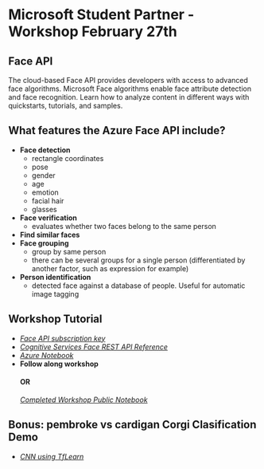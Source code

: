 # Microsoft Student Partner - Workshop February 27th 

## Face API 
The cloud-based Face API provides developers with access to advanced face algorithms. Microsoft Face algorithms enable face attribute detection and face recognition. Learn how to analyze content in different ways with quickstarts, tutorials, and samples.

## What features the Azure Face API include?
- **Face detection**
  - rectangle coordinates
  - pose
  - gender
  - age
  - emotion
  - facial hair
  - glasses
- **Face verification**
  - evaluates whether two faces belong to the same person
- **Find similar faces**
- **Face grouping**
  - group by same person
  - there can be several groups for a single person (differentiated by another factor, such as expression for example)
- **Person identification**
  - detected face against a database of people. Useful for automatic image tagging

## Workshop Tutorial
- *[Face API subscription key](https://azure.microsoft.com/try/cognitive-services/?api=face-api)*
- *[Cognitive Services Face REST API Reference](https://westus.dev.cognitive.microsoft.com/docs/services/563879b61984550e40cbbe8d/operations/563879b61984550f30395236)*
- *[Azure Notebook](https://notebooks.azure.com/)*
- **Follow along workshop**
  #### OR
  *[Completed Workshop Public Notebook](https://notebooks.azure.com/karthik02/projects/facedectectioncompleted/html/FaceAPI.ipynb)*

## Bonus: pembroke vs cardigan Corgi Clasification Demo
- *[CNN using TfLearn](https://notebooks.azure.com/karthik02/projects/DogClassification/html/TestLab.ipynb)*
